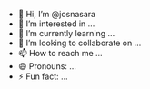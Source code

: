 - 👋 Hi, I’m @josnasara
- 👀 I’m interested in ...
- 🌱 I’m currently learning ...
- 💞️ I’m looking to collaborate on ...
- 📫 How to reach me ...
- 😄 Pronouns: ...
- ⚡ Fun fact: ...

<!---
josnasara/josnasara is a ✨ special ✨ repository because its `README.md` (this file) appears on your GitHub profile.
You can click the Preview link to take a look at your changes.
--->

